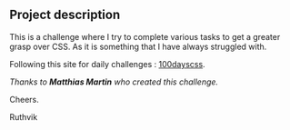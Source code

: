 
## Project description

	

This is a challenge where I try to complete various tasks to get a greater grasp over CSS. As it is something that I have always struggled with. 

Following this site for daily challenges : [100dayscss](https://100dayscss.com/?dayIndex=1).


*Thanks to **Matthias Martin** who created this challenge.*


Cheers.

Ruthvik
